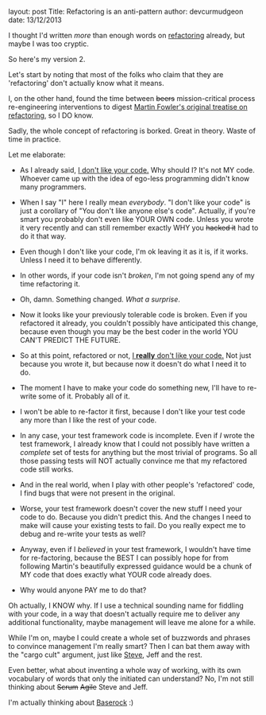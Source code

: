 layout: post
Title: Refactoring is an anti-pattern
author: devcurmudgeon
date: 13/12/2013


I thought I'd written *more* than enough words on [refactoring](http://www.devcurmudgeon.com/2010/10/02/i-dont-like-your-code/) already, but maybe I was too cryptic. 

So here's my version 2.

Let's start by noting that most of the folks who claim that they are 'refactoring' don't actually know what it means.

I, on the other hand, found the time between <strike>beers</strike> mission-critical process re-engineering interventions to digest [Martin Fowler's original treatise on refactoring](http://martinfowler.com/books/refactoring.html), so I DO know. 

Sadly, the whole concept of refactoring is borked. Great in theory. Waste of time in practice. 

Let me elaborate:

- As I already said, [I don't like your code.](http://www.devcurmudgeon.com/2010/10/02/i-dont-like-your-code/) Why should I? It's not MY code. Whoever came up with the idea of ego-less programming didn't know many programmers.

- When I say "I" here I really mean *everybody*. "I don't like your code" is just a corollary of "You don't like anyone else's code". Actually, if you're smart you probably don't even like YOUR OWN code. Unless you wrote it very recently and can still remember exactly WHY you <strike>hacked it</strike> had to do it that way.

- Even though I don't like your code, I'm ok leaving it as it is, if it works. Unless I need it to behave differently.

- In other words, if your code isn't *broken*, I'm not going spend any of my time refactoring it.

- Oh, damn. Something changed. *What a surprise*. 

- Now it looks like your previously tolerable code is broken. Even if you refactored it already, you couldn't possibly have anticipated this change, because even though you may be the best coder in the world YOU CAN'T PREDICT THE FUTURE.

- So at this point, refactored or not, [I <b>really</b> don't like your code.](http://www.devcurmudgeon.com/2010/10/02/i-dont-like-your-code/) Not just because you wrote it, but because now it doesn't do what I need it to do.

- The moment I have to make your code do something new, I'll have to re-write some of it. Probably all of it.

- I won't be able to re-factor it first, because I don't like your test code any more than I like the rest of your code.

- In any case, your test framework code is incomplete. Even if *I* wrote the test framework, I already know that I could not possibly have written a *complete* set of tests for anything but the most trivial of programs. So all those passing tests will NOT actually convince me that my refactored code still works. 

- And in the real world, when I play with other people's 'refactored' code, I find bugs that were not present in the original.

- Worse, your test framework doesn't cover the new stuff I need your code to do. Because you didn't predict this. And the changes I need to make will cause your existing tests to fail. Do you really expect me to debug and re-write your tests as well?

- Anyway, even if I *believed* in your test framework, I wouldn't have time for re-factoring, because the BEST I can possibly hope for from following Martin's beautifully expressed guidance would be a chunk of MY code that does exactly what YOUR code already does.

- Why would anyone PAY me to do that?

Oh actually, I KNOW why. If I use a technical sounding name for fiddling with your code, in a way that doesn't actually require me to deliver any additional functionality, maybe management will leave me alone for a while.

While I'm on, maybe I could create a whole set of buzzwords and phrases to convince management I'm really smart? Then I can bat them away with the "cargo cult" argument, just like [Steve](http://www.stevemcconnell.com/ieeesoftware/eic10.htm), Jeff and the rest.

Even better, what about inventing a whole way of working, with its own vocabulary of words that only the initiated can understand? No, I'm not still thinking about <strike>Scrum</strike> <strike>Agile</strike> Steve and Jeff.

I'm actually thinking about [Baserock](http://wiki.baserock.org) :)
